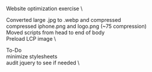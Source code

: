 Website optimization exercise \

Converted large .jpg to .webp and compressed \
compressed iphone.png and logo.png (~75 compression) \
Moved scripts from head to end of body \
Preload LCP image \

To-Do \
minimize stylesheets \
audit jquery to see if needed \
